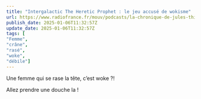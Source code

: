 ```yaml
---
title: "Intergalactic The Heretic Prophet : le jeu accusé de wokisme"
url: https://www.radiofrance.fr/mouv/podcasts/la-chronique-de-jules-thiebaut/la-chronique-de-jules-thiebaut-du-mardi-17-decembre-2024-2792699
publish_date: 2025-01-06T11:32:57Z
update_date: 2025-01-06T11:32:57Z
tags: [
"Femme",
"crâne",
"rasé",
"woke",
"débile"]
---
```


Une femme qui se rase la tête, c’est woke ?!

Allez prendre une douche la !
